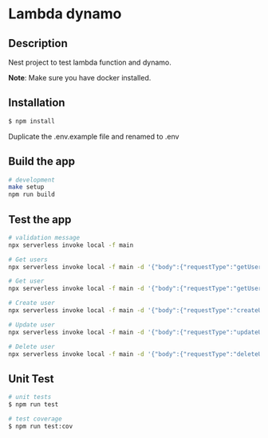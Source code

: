 # Lambda dynamo

## Description

Nest project to test lambda function and dynamo.

**Note**: Make sure you have docker installed.

## Installation

```bash
$ npm install
```

Duplicate the .env.example file and renamed to .env

## Build the app

```bash
# development
make setup
npm run build

```

## Test the app

```bash
# validation message
npx serverless invoke local -f main

# Get users
npx serverless invoke local -f main -d '{"body":{"requestType":"getUsers"}}'

# Get user
npx serverless invoke local -f main -d '{"body":{"requestType":"getUser","user":{"PK":"4","SK":"user04@hotmail.com"}}}'

# Create user
npx serverless invoke local -f main -d '{"body":{"requestType":"createUser","user":{"PK":"4","SK":"user04@hotmail.com","name":"name 04","phone":"5535454","age":52}}}'

# Update user
npx serverless invoke local -f main -d '{"body":{"requestType":"updateUser","user":{"PK":"4","SK":"user04@hotmail.com","name":"name 04","phone":"5535454","age":52}}}'

# Delete user
npx serverless invoke local -f main -d '{"body":{"requestType":"deleteUser","user":{"PK":"5","SK":"user05@hotmail.com"}}}'

```

## Unit Test

```bash
# unit tests
$ npm run test

# test coverage
$ npm run test:cov
```
